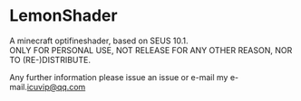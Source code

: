# LemonShader
A minecraft optifineshader, based on SEUS 10.1.  
ONLY FOR PERSONAL USE, NOT RELEASE FOR ANY OTHER REASON, NOR TO (RE-)DISTRIBUTE.

Any further information please issue an issue or e-mail my e-mail.<icuvip@qq.com>   
